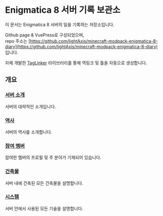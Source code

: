 # Enigmatica 8 서버 기록 보관소

이 문서는 Enigmatica 8 서버의 일을 기록하는 저장소입니다.

Github page & VuePress로 구성되었으며,  
repo 주소는 [https://github.com/lightAxis/minecraft-modpack-enigmatica-8-diary](https://github.com/lightAxis/minecraft-modpack-enigmatica-8-diary)
입니다.

자체 개발한 [TagLinker](externalSource/TagLinkerReadme/readme.md) 라이브러리를 통해 역링크 및 틀을 자동으로 생성합니다.


## 개요

### [서버 소개](introduction/introduction.md)

서버의 대략적인 소개입니다.

### [역사](history/history.md)

서버의 역사를 소개합니다.

### [참여 멤버](members/members.md)

참여한 멤버의 프로필 및 주 분야가 기재되어 있습니다.

### [건축물](buildings/buildings.md)

서버 내에 건축된 모든 건축물을 설명합니다.

### [시스템](systems/systems.md)

서버 안에서 사용된 모든 기술을 설명합니다.